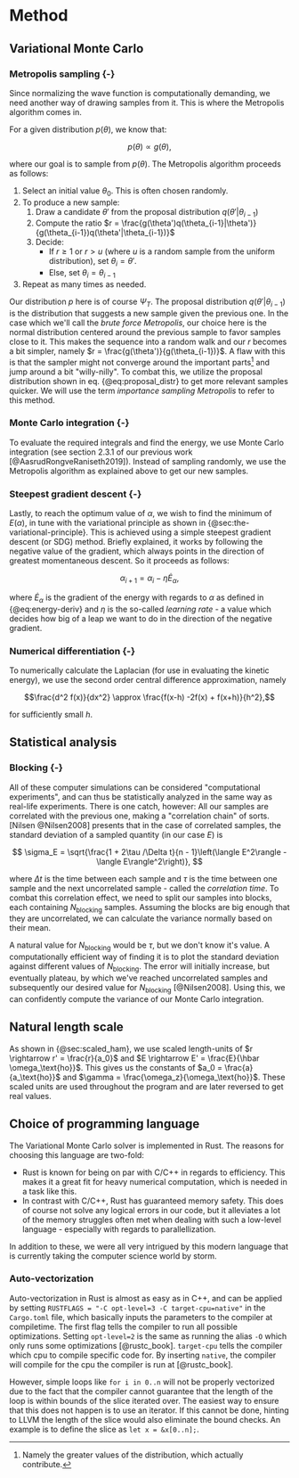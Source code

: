 # Method

## Variational Monte Carlo

### Metropolis sampling {-}

Since normalizing the wave function is computationally demanding, we need another way of drawing samples from it. This is where the Metropolis algorithm comes in.

For a given distribution $p(\theta)$, we know that:

$$p(\theta) \propto g(\theta),$$

where our goal is to sample from $p(\theta)$. The Metropolis algorithm proceeds as follows:

1. Select an initial value $\theta_0$. This is often chosen randomly.
2. To produce a new sample:
	1. Draw a candidate $\theta'$ from the proposal distribution $q(\theta'|\theta_{i-1})$
	2. Compute the ratio $r = \frac{g(\theta')q(\theta_{i-1}|\theta')}{g(\theta_{i-1})q(\theta'|\theta_{i-1})}$
	3. Decide:
		- If $r \ge 1$ or $r > u$ (where $u$ is a random sample from the uniform distribution), set $\theta_{i} = \theta'$.
		- Else, set $\theta_{i} = \theta_{i-1}$
3. Repeat as many times as needed.
		
Our distribution $p$ here is of course $\Psi_T$. The proposal distribution $q(\theta'|\theta_{i-1})$ is the distribution that suggests a new sample given the previous one. In the case which we'll call the *brute force Metropolis*, our choice here is the normal distribution centered around the previous sample to favor samples close to it. This makes the sequence into a random walk and our  $r$ becomes a bit simpler, namely $r = \frac{g(\theta')}{g(\theta_{i-1})}$. A flaw with this is that the sampler might not converge around the important parts[^important] and jump around a bit "willy-nilly". To combat this, we utilize the proposal distribution shown in eq. {@eq:proposal_distr} to get more relevant samples quicker. We will use the term *importance sampling Metropolis* to refer to this method.

[^important]: Namely the greater values of the distribution, which actually contribute.

### Monte Carlo integration {-}

To evaluate the required integrals and find the energy, we use Monte Carlo integration (see section 2.3.1 of our previous work [@AasrudRongveRaniseth2019]). Instead of sampling randomly, we use the Metropolis algorithm as explained above to get our new samples.

### Steepest gradient descent {-}

Lastly, to reach the optimum value of $\alpha$, we wish to find the minimum of $E(\alpha)$, in tune with the variational principle as shown in {@sec:the-variational-principle}. This is achieved using a simple steepest gradient descent (or SDG) method. Briefly explained, it works by following the negative value of the gradient, which always points in the direction of greatest momentaneous descent. So it proceeds as follows:

$$ \alpha_{i+1} = \alpha_i - \eta \dot E_\alpha,$$

where $\dot E_\alpha$ is the gradient of the energy with regards to $\alpha$ as defined in {@eq:energy-deriv} and $\eta$ is the so-called *learning rate* - a value which decides how big of a leap we want to do in the direction of the negative gradient.

### Numerical differentiation {-}

To numerically calculate the Laplacian (for use in evaluating the kinetic energy), we use the second order central difference approximation, namely

$$\frac{d^2 f(x)}{dx^2} \approx \frac{f(x-h) -2f(x) + f(x+h)}{h^2},$$

for sufficiently small $h$.

## Statistical analysis

### Blocking {-}

All of these computer simulations can be considered "computational experiments", and can thus be statistically analyzed in the same way as real-life experiments. There is one catch, however: All our samples are correlated with the previous one, making a "correlation chain" of sorts. [Nilsen @Nilsen2008] presents that in the case of correlated samples, the standard deviation of a sampled quantity (in our case $E$) is

$$ \sigma_E = \sqrt{\frac{1 + 2\tau /\Delta t}{n - 1}\left(\langle E^2\rangle - \langle E\rangle^2\right)}, $$

where $\Delta t$ is the time between each sample and $\tau$ is the time between one sample and the next uncorrelated sample - called the *correlation time*. To combat this correlation effect, we need to split our samples into blocks, each containing $N_\text{blocking}$ samples. Assuming the blocks are big enough that they are uncorrelated, we can calculate the variance normally based on their mean.

A natural value for $N_\text{blocking}$ would be $\tau$, but we don't know it's value. A computationally efficient way of finding it is to plot the standard deviation against different values of $N_\text{blocking}$. The error will initially increase, but eventually plateau, by which we've reached uncorrelated samples and subsequently our desired value for $N_\text{blocking}$ [@Nilsen2008]. Using this, we can confidently compute the variance of our Monte Carlo integration.

## Natural length scale

As shown in {@sec:scaled_ham}, we use scaled length-units of $r \rightarrow r' = \frac{r}{a_0}$ and $E \rightarrow E' = \frac{E}{\hbar \omega_\text{ho}}$. This gives us the constants of $a_0 = \frac{a}{a_\text{ho}}$ and $\gamma = \frac{\omega_z}{\omega_\text{ho}}$. These scaled units are used throughout the program and are later reversed to get real values.

## Choice of programming language

The Variational Monte Carlo solver is implemented in Rust. The reasons for choosing this language are two-fold:

- Rust is known for being on par with C/C++ in regards to efficiency. This makes it a great fit for heavy numerical computation, which is needed in a task like this.
- In contrast with C/C++, Rust has guaranteed memory safety. This does of course not solve any logical errors in our code, but it alleviates a lot of the memory struggles often met when dealing with such a low-level language - especially with regards to parallellization.

In addition to these, we were all very intrigued by this modern language that is currently taking the computer science world by storm.

### Auto-vectorization

Auto-vectorization in Rust is almost as easy as in C++, and can be applied by setting `RUSTFLAGS = "-C opt-level=3 -C target-cpu=native"` in the `Cargo.toml` file, which basically inputs the parameters to the compiler at compiletime. The first flag tells the compiler to run all possible optimizations. Setting `opt-level=2` is the same as running the alias `-O` which only runs some optimizations [@rustc_book]. `target-cpu` tells the compiler which cpu to compile specific code for. By inserting `native`, the compiler will compile for the cpu the compiler is run at [@rustc_book].

However, simple loops like `for i in 0..n` will not be properly vectorized due to the fact that the compiler cannot guarantee that the length of the loop is within bounds of the slice iterated over. The easiest way to ensure that this does not happen is to use an iterator. If this cannot be done, hinting to LLVM the length of the slice would also eliminate the bound checks. An example is to define the slice as
`let x = &x[0..n];`.
